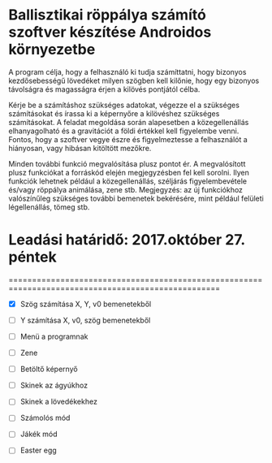 # Ballisztikai röppálya számító szoftver készítése Androidos környezetbe

A program célja, hogy a felhasználó ki tudja számíttatni, hogy bizonyos kezdősebességű lövedéket
milyen szögben kell kilőnie, hogy egy bizonyos távolságra és magasságra érjen a kilövés pontjától
célba.

Kérje be a számításhoz szükséges adatokat, végezze el a szükséges számításokat és írassa ki a
képernyőre a kilövéshez szükséges számításokat. A feladat megoldása során alapesetben a
közegellenállás elhanyagolható és a gravitációt a földi értékkel kell figyelembe venni.
Fontos, hogy a szoftver vegye észre és figyelmeztesse a felhasználót a hiányosan, vagy hibásan
kitöltött mezőkre.

Minden további funkció megvalósítása plusz pontot ér. A megvalósított plusz funkciókat a forráskód
elején megjegyzésben fel kell sorolni. Ilyen funkciók lehetnek például a közegellenállás, széljárás
figyelembevétele és/vagy röppálya animálása, zene stb. Megjegyzés: az új funkciókhoz valószínűleg
szükséges további bemenetek bekérésére, mint például felületi légellenállás, tömeg stb.

# Leadási határidő: 2017.október 27. péntek

===================================================================================================

- [X] Szög számítása X, Y, v0 bemenetekből
- [ ] Y számítása X, v0, szög bemenetekből
- [ ] Menü a programnak
- [ ] Zene
- [ ] Betöltő képernyő
- [ ] Skinek az ágyúkhoz
- [ ] Skinek a lövedékekhez
- [ ] Számolós mód
- [ ] Jákék mód
- [ ] Easter egg

